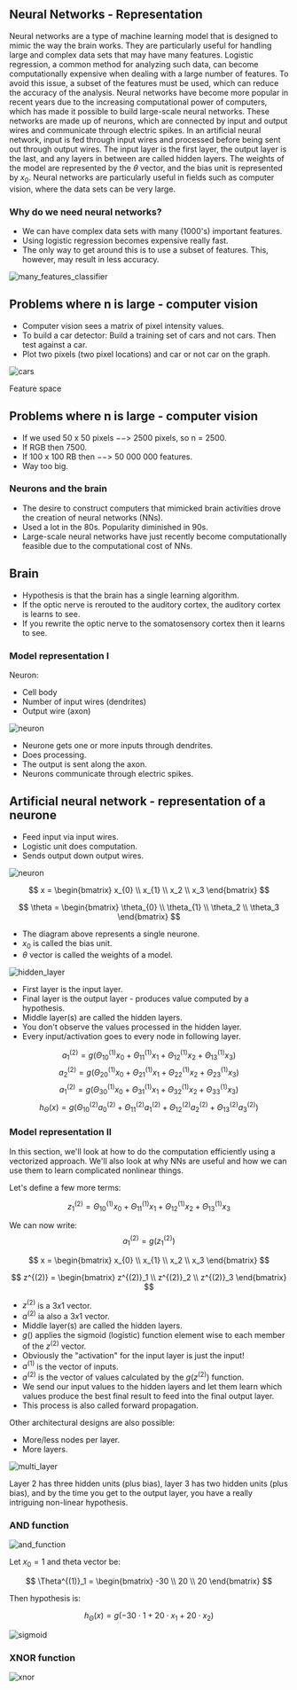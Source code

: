 ## Neural Networks - Representation

Neural networks are a type of machine learning model that is designed to mimic the way the brain works. They are particularly useful for handling large and complex data sets that may have many features. Logistic regression, a common method for analyzing such data, can become computationally expensive when dealing with a large number of features. To avoid this issue, a subset of the features must be used, which can reduce the accuracy of the analysis. Neural networks have become more popular in recent years due to the increasing computational power of computers, which has made it possible to build large-scale neural networks. These networks are made up of neurons, which are connected by input and output wires and communicate through electric spikes. In an artificial neural network, input is fed through input wires and processed before being sent out through output wires. The input layer is the first layer, the output layer is the last, and any layers in between are called hidden layers. The weights of the model are represented by the $\theta$ vector, and the bias unit is represented by $x_0$. Neural networks are particularly useful in fields such as computer vision, where the data sets can be very large.

### Why do we need neural networks?

* We can have complex data sets with many (1000's) important features.
* Using logistic regression becomes expensive really fast.
* The only way to get around this is to use a subset of features. This, however, may result in less accuracy.

![many_features_classifier](https://github.com/djeada/Stanford-Machine-Learning/blob/main/slides/resources/many_features_classifier.png)

## Problems where n is large - computer vision

* Computer vision sees a matrix of pixel intensity values.
* To build a car detector: Build a training set of cars and not cars. Then test against a car.
* Plot two pixels (two pixel locations) and car or not car on the graph.

![cars](https://github.com/djeada/Stanford-Machine-Learning/blob/main/slides/resources/cars.png)


Feature space
## Problems where n is large - computer vision

* If we used 50 x 50 pixels $-->$ 2500 pixels, so n = 2500.
* If RGB then 7500.
* If 100 x 100 RB then $-->$ 50 000 000 features.
* Way too big.


### Neurons and the brain


* The desire to construct computers that mimicked brain activities drove the creation of neural networks (NNs).
* Used a lot in the 80s. Popularity diminished in 90s.
* Large-scale neural networks have just recently become computationally feasible due to the computational cost of NNs.


## Brain


* Hypothesis is that the brain has a single learning algorithm.
* If the optic nerve is rerouted to the auditory cortex, the auditory cortex is learns to see.
* If you rewrite the optic nerve to the somatosensory cortex then it learns to see.


### Model representation I

Neuron:

* Cell body
* Number of input wires (dendrites)
* Output wire (axon)

![neuron](https://github.com/djeada/Stanford-Machine-Learning/blob/main/slides/resources/neuron.png)

* Neurone gets one or more inputs through dendrites.
* Does processing.
* The output is sent along the axon.
* Neurons communicate through electric spikes.


## Artificial neural network - representation of a neurone


* Feed input via input wires.
* Logistic unit does computation.
* Sends output down output wires.

![neuron](https://user-images.githubusercontent.com/37275728/201517992-cdc14304-2af9-4821-bcae-71caa1a62663.png)


$$
x = \begin{bmatrix}
      x_{0} \\
      x_{1} \\
      x_2   \\
      x_3
    \end{bmatrix}
$$


$$
    \theta  = \begin{bmatrix}
      \theta_{0} \\
      \theta_{1} \\
      \theta_2   \\
      \theta_3
    \end{bmatrix}
$$

* The diagram above represents a single neurone.
* $x_0$ is called the bias unit.
* $\theta$ vector is called the weights of a model.

![hidden_layer](https://user-images.githubusercontent.com/37275728/201517995-ff2af22c-ea22-4be9-9bfc-b7e6c771d69c.png)

* First layer is the input layer.
* Final layer is the output layer - produces value computed by a hypothesis.
* Middle layer(s) are called the hidden layers.
* You don't observe the values processed in the hidden layer.
* Every input/activation goes to every node in following layer.


$$a^{(2)}_1 = g(\Theta^{(1)}_{10}x_0+\Theta^{(1)}_{11}x_1+\Theta^{(1)}_{12}x_2+\Theta^{(1)}_{13}x_3)$$
$$a^{(2)}_2 = g(\Theta^{(1)}_{20}x_0+\Theta^{(1)}_{21}x_1+\Theta^{(1)}_{22}x_2+\Theta^{(1)}_{23}x_3)$$
$$a^{(2)}_1 = g(\Theta^{(1)}_{30}x_0+\Theta^{(1)}_{31}x_1+\Theta^{(1)}_{32}x_2+\Theta^{(1)}_{33}x_3)$$
$$h_{\Theta}(x) = g(\Theta^{(2)}_{10}a^{(2)}_0+\Theta^{(2)}_{11}a^{(2)}_1+\Theta^{(2)}_{12}a^{(2)}_2+\Theta^{(2)}_{13}a^{(2)}_3)$$

### Model representation II
In this section, we'll look at how to do the computation efficiently using a vectorized approach. We'll also look at why NNs are useful and how we can use them to learn complicated nonlinear things.


Let's define a few more terms:

$$z^{(2)}_1 = \Theta^{(1)}_{10}x_0+\Theta^{(1)}_{11}x_1+\Theta^{(1)}_{12}x_2+\Theta^{(1)}_{13}x_3$$


We can now write:
$$a^{(2)}_1 = g(z^{(2)}_1)$$

$$
  x = \begin{bmatrix}
    x_{0} \\
    x_{1} \\
    x_2   \\
    x_3
  \end{bmatrix}
$$

$$
  z^{(2)} = \begin{bmatrix}
    z^{(2)}_1 \\
    z^{(2)}_2 \\
    z^{(2)}_3
  \end{bmatrix}
$$

* $z^{(2)}$ is a $3x1$ vector.
* $a^{(2)}$ ia also a $3x1$ vector.
* Middle layer(s) are called the hidden layers.
* $g()$ applies the sigmoid (logistic) function element wise to each member of the $z^{(2)}$ vector.
* Obviously the "activation" for the input layer is just the input!
* $a^{(1)}$ is the vector of inputs.
* $a^{(2)}$ is the vector of values calculated by the $g(z^{(2)})$ function.
* We send our input values to the hidden layers and let them learn which values produce the best final result to feed into the final output layer.
* This process is also called forward propagation.

Other architectural designs are also possible:

* More/less nodes per layer.
* More layers.


![multi_layer](https://user-images.githubusercontent.com/37275728/201517998-e5f9f245-a6f1-4aed-8a58-fcb0178f38c4.png)


Layer 2 has three hidden units (plus bias), layer 3 has two hidden units (plus bias), and by the time you get to the output layer, you have a really intriguing non-linear hypothesis.

### AND function

![and_function](https://user-images.githubusercontent.com/37275728/201518002-72b41fb7-ca3f-4612-aa65-c34f58138737.png)

Let $x_0 = 1$ and theta vector be:

$$
  \Theta^{(1)}_1 = \begin{bmatrix}
    -30 \\
    20  \\
    20
  \end{bmatrix}
$$

Then hypothesis is:

$$h_{\Theta}(x) = g(-30 \cdot 1 + 20 \cdot x_1 + 20 \cdot x_2)$$

![sigmoid](https://github.com/djeada/Stanford-Machine-Learning/blob/main/slides/resources/sigmoid.png)

### XNOR function

![xnor](https://github.com/djeada/Stanford-Machine-Learning/blob/main/slides/resources/xnor.png)
